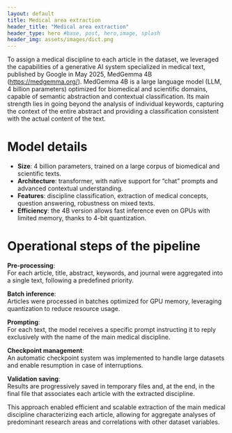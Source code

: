 ```yaml
---
layout: default
title: Medical area extraction
header_title: "Medical area extraction"
header_type: hero #base, post, hero,image, splash
header_img: assets/images/dict.png
---
```


To assign a medical discipline to each article in the dataset, we leveraged the capabilities of a generative AI system specialized in medical text, published by Google in May 2025, MedGemma 4B (<a href="https://medgemma.org/" style="color:#222; text-decoration:underline;">https://medgemma.org/</a>). MedGemma 4B is a large language model (LLM, 4 billion parameters) optimized for biomedical and scientific domains, capable of semantic abstraction and contextual classification. Its main strength lies in going beyond the analysis of individual keywords, capturing the context of the entire abstract and providing a classification consistent with the actual content of the text.

# Model details
* **Size**: 4 billion parameters, trained on a large corpus of biomedical and scientific texts.
* **Architecture**: transformer, with native support for “chat” prompts and advanced contextual understanding.
* **Features**: discipline classification, extraction of medical concepts, question answering, robustness on mixed texts.
* **Efficiency**: the 4B version allows fast inference even on GPUs with limited memory, thanks to 4-bit quantization.

# Operational steps of the pipeline

<strong>Pre-processing</strong>:  
For each article, title, abstract, keywords, and journal were aggregated into a single text, following a predefined priority.

<strong>Batch inference</strong>:  
Articles were processed in batches optimized for GPU memory, leveraging quantization to reduce resource usage.

<strong>Prompting</strong>:  
For each text, the model receives a specific prompt instructing it to reply exclusively with the name of the main medical discipline.

<strong>Checkpoint management</strong>:  
An automatic checkpoint system was implemented to handle large datasets and enable resumption in case of interruptions.

<strong>Validation saving</strong>:  
Results are progressively saved in temporary files and, at the end, in the final file that associates each article with the extracted discipline.

This approach enabled efficient and scalable extraction of the main medical discipline characterizing each article, allowing for aggregate analyses of predominant research areas and correlations with other dataset variables.
